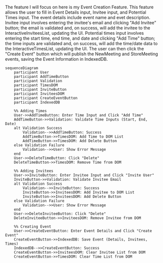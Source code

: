 The feature I will focus on here is my Event Creation Feature. This feature allows the user to fill in Event Details input, Invitee input, and Potential Times input. The event details include event name and evet description. Invitee input involves entering the invitee's email and clicking "Add Invitee" button; the email is validated and, on success, will add the invitee to the InteractiveInviteesList, updating the UI. Potential times input involves entering the start time, end time, and date and clicking "Add Time" button; the time inputs are validated and, on success, will add the time/date data to the InteractiveTimesList, updating the UI. The user can then click the "Create Event" button which will publish the NewMeeting and StoreMeeting events, saving the Event Information in IndexedDB.


```mermaid
sequenceDiagram
    participant User
    participant AddTimeButton
    participant Validation
    participant TimesDOM
    participant InviteButton
    participant InviteesDOM
    participant CreateEventButton
    participant IndexedDB

    %% Adding Times
    User->>AddTimeButton: Enter Time Input and Click "Add Time"
    AddTimeButton->>Validation: Validate Time Inputs (Start, End, Date)
    alt Validation Success
        Validation-->>AddTimeButton: Success
        AddTimeButton->>TimesDOM: Add Time to DOM List
        AddTimeButton->>TimesDOM: Add Delete Button
    else Validation Failure
        Validation-->>User: Show Error Message
    end
    User->>DeleteTimeButton: Click "Delete"
    DeleteTimeButton->>TimesDOM: Remove Time from DOM

    %% Adding Invitees
    User->>InviteButton: Enter Invitee Input and Click "Invite User"
    InviteButton->>Validation: Validate Invitee Email
    alt Validation Success
        Validation-->>InviteButton: Success
        InviteButton->>InviteesDOM: Add Invitee to DOM List
        InviteButton->>InviteesDOM: Add Delete Button
    else Validation Failure
        Validation-->>User: Show Error Message
    end
    User->>DeleteInviteeButton: Click "Delete"
    DeleteInviteeButton->>InviteesDOM: Remove Invitee from DOM

    %% Creating Event
    User->>CreateEventButton: Enter Event Details and Click "Create Event"
    CreateEventButton->>IndexedDB: Save Event (Details, Invitees, Times)
    IndexedDB-->>CreateEventButton: Success
    CreateEventButton->>InviteesDOM: Clear Invitee List from DOM
    CreateEventButton->>TimesDOM: Clear Time List from DOM
```

